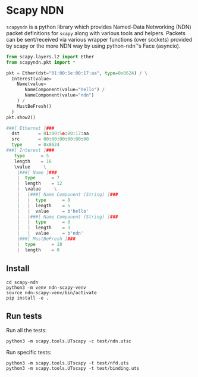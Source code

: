 # Scapy NDN

`scapyndn` is a python library which provides
Named-Data Networking (NDN) packet definitions for `scapy`
along with various tools and helpers. Packets can be sent/received
via various wrapper functions (over sockets) provided by scapy
or the more NDN way by using python-ndn`'s Face (asyncio).

```python
from scapy.layers.l2 import Ether
from scapyndn.pkt import *

pkt = Ether(dst="01:00:5e:00:17:aa", type=0x8624) / \
  Interest(value=
    Name(value=
       NameComponent(value="hello") /
       NameComponent(value="ndn")
    ) /
    MustBeFresh()
  )
pkt.show2()

###[ Ethernet ]###
  dst       = 01:00:5e:00:17:aa
  src       = 00:00:00:00:00:00
  type      = 0x8624
###[ Interest ]###
   type      = 5
   length    = 16
   \value     \
    |###[ Name ]###
    |  type      = 7
    |  length    = 12
    |  \value     \
    |   |###[ Name Component (String) ]###
    |   |  type      = 8
    |   |  length    = 5
    |   |  value     = b'hello'
    |   |###[ Name Component (String) ]###
    |   |  type      = 8
    |   |  length    = 3
    |   |  value     = b'ndn'
    |###[ MustBeFresh ]###
    |  type      = 18
    |  length    = 0
```

## Install

    cd scapy-ndn
    python3 -m venv ndn-scapy-venv
    source ndn-scapy-venv/bin/activate
    pip install -e .

## Run tests

Run all the tests:

    python3 -m scapy.tools.UTscapy -c test/ndn.utsc 

Run specific tests:

    python3 -m scapy.tools.UTscapy -t test/nfd.uts
    python3 -m scapy.tools.UTscapy -t test/binding.uts

